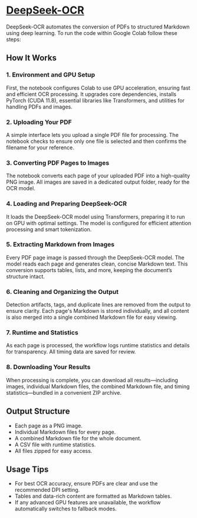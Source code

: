 # [DeepSeek-OCR](https://medium.com/@harishpillai1994/how-to-run-deepseek-ocr-545b8da322ac)

DeepSeek-OCR automates the conversion of PDFs to structured Markdown using deep learning. To run the code within Google Colab follow these steps:

## How It Works

### 1. Environment and GPU Setup

First, the notebook configures Colab to use GPU acceleration, ensuring fast and efficient OCR processing. It upgrades core dependencies, installs PyTorch (CUDA 11.8), essential libraries like Transformers, and utilities for handling PDFs and images.

### 2. Uploading Your PDF

A simple interface lets you upload a single PDF file for processing. The notebook checks to ensure only one file is selected and then confirms the filename for your reference.

### 3. Converting PDF Pages to Images

The notebook converts each page of your uploaded PDF into a high-quality PNG image. All images are saved in a dedicated output folder, ready for the OCR model.

### 4. Loading and Preparing DeepSeek-OCR

It loads the DeepSeek-OCR model using Transformers, preparing it to run on GPU with optimal settings. The model is configured for efficient attention processing and smart tokenization.

### 5. Extracting Markdown from Images

Every PDF page image is passed through the DeepSeek-OCR model. The model reads each page and generates clean, concise Markdown text. This conversion supports tables, lists, and more, keeping the document’s structure intact.

### 6. Cleaning and Organizing the Output

Detection artifacts, tags, and duplicate lines are removed from the output to ensure clarity. Each page's Markdown is stored individually, and all content is also merged into a single combined Markdown file for easy viewing.

### 7. Runtime and Statistics

As each page is processed, the workflow logs runtime statistics and details for transparency. All timing data are saved for review.

### 8. Downloading Your Results

When processing is complete, you can download all results—including images, individual Markdown files, the combined Markdown file, and timing statistics—bundled in a convenient ZIP archive.

## Output Structure

- Each page as a PNG image.
- Individual Markdown files for every page.
- A combined Markdown file for the whole document.
- A CSV file with runtime statistics.
- All files zipped for easy access.


## Usage Tips

- For best OCR accuracy, ensure PDFs are clear and use the recommended DPI setting.
- Tables and data-rich content are formatted as Markdown tables.
- If any advanced GPU features are unavailable, the workflow automatically switches to fallback modes.


